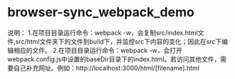 # browser-sync_webpack_demo

说明：
1.在项目目录运行命令：webpack -w，会复制src/index.html文件,src/html文件夹下的文件到build下，并监控src下内容的变化；因此在src下编辑相应的文件。
2.在项目目录运行命令：webpack -w，会打开webpack.config.js中设置的baseDir目录下的index.html。若访问其他文件，需要自己补充网址。例如：http://localhost:3000/html/[filename].html
